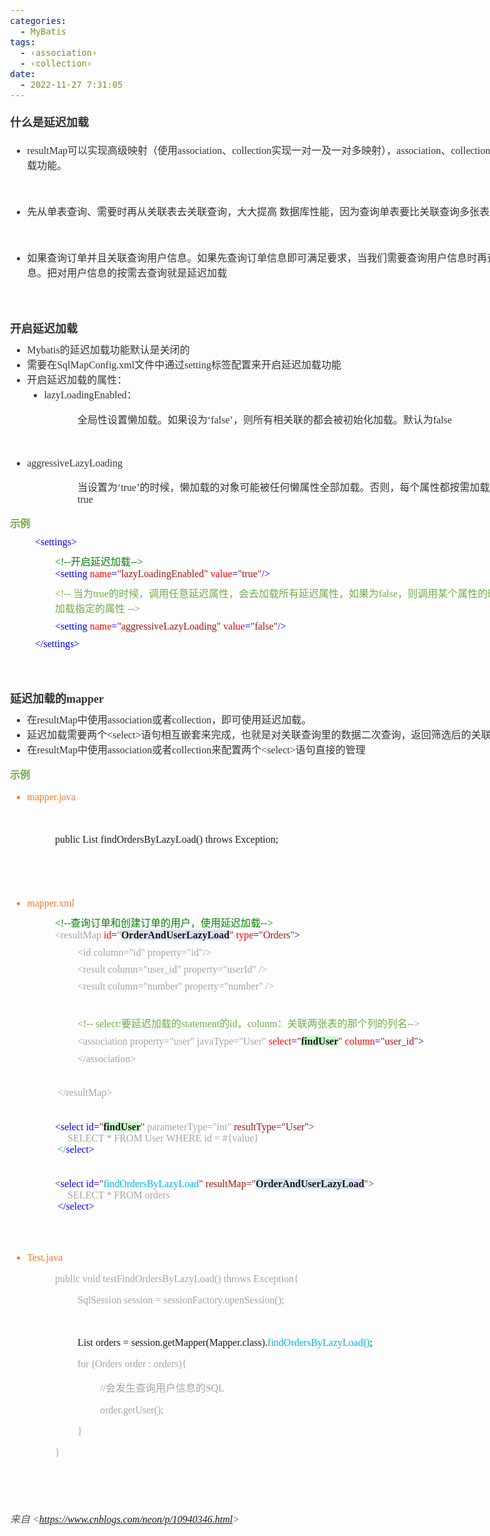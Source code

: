 ```yaml
---
categories:
  - MyBatis
tags:
  - ‹association›
  - ‹collection›
date:
  - 2022-11-27 7:31:05
---
```


<body lang=zh-CN style='font-family:"Microsoft YaHei UI";font-size:12.0pt'>
<!--StartFragment-->

<div style='direction:ltr;border-width:100%'>

<div style='direction:ltr;margin-top:0in;margin-left:0in;width:8.8708in'>

<div style='direction:ltr;margin-top:0in;margin-left:0in;width:8.8708in'>

<p style='margin-top:15pt;margin-bottom:15pt;font-family:"Microsoft YaHei UI";
font-size:13.5pt;color:#333333'><span style='font-weight:bold'>什么是延迟加载</span></p>

<ul type=disc style='direction:ltr;unicode-bidi:embed;margin-top:0in;
 margin-bottom:0in'>
 <li style='margin-top:0;margin-bottom:0;vertical-align:middle;color:#333333'><span
     style='font-family:"Comic Sans MS";font-size:12.0pt'>resultMap</span><span
     style='font-family:"Microsoft YaHei UI";font-size:12.0pt'>可以实现高级映射（使用</span><span
     style='font-family:"Comic Sans MS";font-size:12.0pt'>association</span><span
     style='font-family:"Microsoft YaHei UI";font-size:12.0pt'>、</span><span
     style='font-family:"Comic Sans MS";font-size:12.0pt'>collection</span><span
     style='font-family:"Microsoft YaHei UI";font-size:12.0pt'>实现一对一及一对多映射），</span><span
     style='font-family:"Comic Sans MS";font-size:12.0pt'>association</span><span
     style='font-family:"Microsoft YaHei UI";font-size:12.0pt'>、</span><span
     style='font-family:"Comic Sans MS";font-size:12.0pt'>collection</span><span
     style='font-family:"Microsoft YaHei UI";font-size:12.0pt'>具备延迟加载功能。</span></li>
</ul>

<p style='margin-left:.375in;font-family:"Microsoft YaHei UI";
font-size:12.0pt;color:#333333'>&nbsp;</p>

<ul type=disc style='direction:ltr;unicode-bidi:embed;margin-top:0in;
 margin-bottom:0in'>
 <li style='margin-top:0;margin-bottom:0;vertical-align:middle;color:#333333'><span
     style='font-family:"Microsoft YaHei UI";font-size:12.0pt'>先从单表查询、需要时再从关联表去关联查询，大大提高
     数据库性能，因为查询单表要比关联查询多张表速度要快。</span></li>
</ul>

<p style='margin-left:.375in;font-family:"Microsoft YaHei UI";
font-size:12.0pt;color:#333333'>&nbsp;</p>

<ul type=disc style='direction:ltr;unicode-bidi:embed;margin-top:0in;
 margin-bottom:0in'>
 <li style='margin-top:0;margin-bottom:0;vertical-align:middle;margin-top:7pt;
     margin-bottom:7pt;color:#333333'><span style='font-family:"Microsoft YaHei UI";
     font-size:12.0pt'>如果查询订单并且关联查询用户信息。如果先查询订单信息即可满足要求，当我们需要查询用户信息时再查询用户信息。把对用户信息的按需去查询就是延迟加载</span></li>
</ul>

<p style='margin-left:.375in;margin-top:7pt;margin-bottom:7pt;font-family:"Comic Sans MS";
font-size:12.0pt;color:#333333'>&nbsp;</p>

<p style='margin-left:.375in;margin-top:7pt;margin-bottom:7pt;font-family:"Comic Sans MS";
font-size:12.0pt;color:#333333'>&nbsp;</p>

<p style='margin-top:7pt;margin-bottom:7pt;font-family:"Microsoft YaHei UI";
font-size:13.5pt;color:#333333'><span style='font-weight:bold'>开启延迟加载</span></p>

<ul type=disc style='direction:ltr;unicode-bidi:embed;margin-top:0in;
 margin-bottom:0in'>
 <li style='margin-top:0;margin-bottom:0;vertical-align:middle;color:#333333'><span
     style='font-family:"Comic Sans MS";font-size:12.0pt'>Mybatis</span><span
     style='font-family:"Microsoft YaHei UI";font-size:12.0pt'>的延迟加载功能默认是关闭的</span></li>
 <li style='margin-top:0;margin-bottom:0;vertical-align:middle;color:#333333'><span
     style='font-family:"Microsoft YaHei UI";font-size:12.0pt'>需要在</span><span
     style='font-family:"Comic Sans MS";font-size:12.0pt'>SqlMapConfig.xml</span><span
     style='font-family:"Microsoft YaHei UI";font-size:12.0pt'>文件中通过</span><span
     style='font-family:"Comic Sans MS";font-size:12.0pt'>setting</span><span
     style='font-family:"Microsoft YaHei UI";font-size:12.0pt'>标签配置来开启延迟加载功能</span></li>
 <li style='margin-top:0;margin-bottom:0;vertical-align:middle;color:#333333'><span
     style='font-family:"Microsoft YaHei UI";font-size:12.0pt'>开启延迟加载的属性：</span></li>
 <ul type=disc style='direction:ltr;unicode-bidi:embed;margin-top:0in;
  margin-bottom:0in'>
  <li style='margin-top:0;margin-bottom:0;vertical-align:middle;color:#333333'><span
      style='font-family:"Comic Sans MS";font-size:12.0pt'>lazyLoadingEnabled</span><span
      style='font-family:"Microsoft YaHei UI";font-size:12.0pt'>：</span></li>
 </ul>
</ul>

<p style='margin-left:1.125in;font-size:12.0pt;color:#333333'><span
style='font-family:"Microsoft YaHei UI"'>全局性设置懒加载。如果设为‘</span><span
style='font-family:"Comic Sans MS"'>false</span><span style='font-family:"Microsoft YaHei UI"'>’，则所有相关联的都会被初始化加载。默认为</span><span
style='font-family:"Comic Sans MS"'>false</span></p>

<p style='margin-left:1.125in;font-family:"Comic Sans MS";
font-size:12.0pt;color:#333333'>&nbsp;</p>

<ul type=disc style='direction:ltr;unicode-bidi:embed;margin-top:0in;
 margin-bottom:0in'>
 <li style='margin-top:0;margin-bottom:0;vertical-align:middle;color:#333333'><span
     style='font-family:"Comic Sans MS";font-size:12.0pt'>aggressiveLazyLoading</span></li>
</ul>

<p style='margin-left:1.125in;font-size:12.0pt;color:#333333'><span
style='font-family:"Microsoft YaHei UI"'>当设置为‘</span><span style='font-family:
"Comic Sans MS"'>true</span><span style='font-family:"Microsoft YaHei UI"'>’的时候，懒加载的对象可能被任何懒属性全部加载。否则，每个属性都按需加载。默认为</span><span
style='font-family:"Comic Sans MS"'>true</span></p>

<p style='margin-top:7pt;margin-bottom:7pt;font-family:"Microsoft YaHei";
font-size:12.0pt;color:#70AD47'><span style='font-weight:bold'>示例</span></p>

<p style='margin-left:.375in;margin-top:7pt;margin-bottom:7pt;font-family:"Comic Sans MS";
font-size:12.0pt'><span style='color:#333333'><span
style='mso-spacerun:yes'> </span></span><span style='color:blue'>&lt;settings&gt;</span></p>

<p style='margin-left:.75in;margin-top:7pt;margin-bottom:7pt;font-size:12.0pt'><span
style='font-family:"Comic Sans MS";color:green'>&lt;!--</span><span
style='font-family:"Microsoft YaHei UI";color:green'>开启延迟加载</span><span
style='font-family:"Comic Sans MS";color:green'>--&gt;<br>
</span><span style='font-family:"Comic Sans MS";color:blue'>&lt;setting </span><span
style='font-family:"Comic Sans MS";color:red'>name</span><span
style='font-family:"Comic Sans MS";color:blue'>=</span><span style='font-family:
"Comic Sans MS";color:#A31515'>&quot;lazyLoadingEnabled&quot; </span><span
style='font-family:"Comic Sans MS";color:red'>value</span><span
style='font-family:"Comic Sans MS";color:blue'>=</span><span style='font-family:
"Comic Sans MS";color:#A31515'>&quot;true&quot;</span><span style='font-family:
"Comic Sans MS";color:blue'>/&gt;</span></p>

<p style='margin-left:.75in;margin-top:7pt;margin-bottom:7pt;font-size:12.0pt;
color:#70AD47'><span style='font-family:"Comic Sans MS"'>&lt;!-- </span><span
style='font-family:"Microsoft YaHei UI"'>当为</span><span style='font-family:
"Comic Sans MS"'>true</span><span style='font-family:"Microsoft YaHei UI"'>的时候，调用任意延迟属性，会去加载所有延迟属性，如果为</span><span
style='font-family:"Comic Sans MS"'>false</span><span style='font-family:"Microsoft YaHei UI"'>，则调用某个属性的时候，只会加载指定的属性</span><span
style='font-family:"Comic Sans MS"'> --&gt;</span></p>

<p style='margin-left:.75in;margin-top:7pt;margin-bottom:7pt;font-family:"Comic Sans MS";
font-size:12.0pt'><span style='color:blue'>&lt;setting </span><span
style='color:red'>name</span><span style='color:blue'>=</span><span
style='color:#A31515'>&quot;aggressiveLazyLoading&quot; </span><span
style='color:red'>value</span><span style='color:blue'>=</span><span
style='color:#A31515'>&quot;false&quot;</span><span style='color:blue'>/&gt;</span></p>

<p style='margin-left:.375in;margin-top:7pt;margin-bottom:7pt;font-family:"Comic Sans MS";
font-size:12.0pt;color:blue'><span
style='mso-spacerun:yes'> </span>&lt;/settings&gt;</p>

<p style='margin-left:.375in;margin-top:7pt;margin-bottom:7pt;font-family:"Comic Sans MS";
font-size:12.0pt;color:blue'>&nbsp;</p>

<p style='margin-top:7pt;margin-bottom:7pt;font-family:"Comic Sans MS";
font-size:12.0pt;color:blue'>&nbsp;</p>

<p style='margin-top:7pt;margin-bottom:7pt;font-size:13.5pt;color:#333333'><span
style='font-weight:bold;font-family:"Microsoft YaHei UI"' lang=zh-CN>延迟加载的</span><span
style='font-weight:bold;font-family:"Comic Sans MS"' lang=en-US>mapper</span></p>

<ul type=disc style='direction:ltr;unicode-bidi:embed;margin-top:0in;
 margin-bottom:0in'>
 <li style='margin-top:0;margin-bottom:0;vertical-align:middle;color:#333333'><span
     style='font-family:"Microsoft YaHei UI";font-size:12.0pt'>在</span><span
     style='font-family:"Comic Sans MS";font-size:12.0pt'>resultMap</span><span
     style='font-family:"Microsoft YaHei UI";font-size:12.0pt'>中使用</span><span
     style='font-family:"Comic Sans MS";font-size:12.0pt'>association</span><span
     style='font-family:"Microsoft YaHei UI";font-size:12.0pt'>或者</span><span
     style='font-family:"Comic Sans MS";font-size:12.0pt'>collection</span><span
     style='font-family:"Microsoft YaHei UI";font-size:12.0pt'>，即可使用延迟加载。</span></li>
 <li style='margin-top:0;margin-bottom:0;vertical-align:middle;color:#333333'><span
     style='font-family:"Microsoft YaHei UI";font-size:12.0pt' lang=zh-CN>延迟加载需要两个</span><span
     style='font-family:"Comic Sans MS";font-size:12.0pt' lang=en-US>&lt;select&gt;</span><span
     style='font-family:"Microsoft YaHei UI";font-size:12.0pt' lang=zh-CN>语句相互嵌套来完成，也就是对关联查询里的数据二次查询，返回筛选后的关联数据</span></li>
 <li style='margin-top:0;margin-bottom:0;vertical-align:middle;color:#333333'><span
     style='font-family:"Microsoft YaHei UI";font-size:12.0pt' lang=zh-CN>在</span><span
     style='font-family:"Comic Sans MS";font-size:12.0pt' lang=zh-CN>resultMap</span><span
     style='font-family:"Microsoft YaHei UI";font-size:12.0pt' lang=zh-CN>中使用</span><span
     style='font-family:"Comic Sans MS";font-size:12.0pt' lang=zh-CN>association</span><span
     style='font-family:"Microsoft YaHei UI";font-size:12.0pt' lang=zh-CN>或者</span><span
     style='font-family:"Comic Sans MS";font-size:12.0pt' lang=zh-CN>collection</span><span
     style='font-family:"Microsoft YaHei UI";font-size:12.0pt' lang=zh-CN>来配置两个</span><span
     style='font-family:"Comic Sans MS";font-size:12.0pt' lang=en-US>&lt;select&gt;</span><span
     style='font-family:"Microsoft YaHei UI";font-size:12.0pt' lang=zh-CN>语句直接的管理</span></li>
</ul>

<p style='font-family:"Microsoft YaHei";font-size:12.0pt;color:#70AD47'><span
style='font-weight:bold'>示例</span></p>

<ul type=disc style='direction:ltr;unicode-bidi:embed;margin-top:0in;
 margin-bottom:0in'>
 <li style='margin-top:0;margin-bottom:0;vertical-align:middle;color:#ED7D31'
     lang=en-US><span style='font-family:"Comic Sans MS";font-size:12.0pt'>mapper.java</span></li>
</ul>

<p style='margin-left:.375in;font-family:"Comic Sans MS";font-size:
12.0pt;color:#ED7D31' lang=en-US>&nbsp;</p>

<p style='margin-left:.75in;font-size:12.0pt'><span
style='font-family:"Comic Sans MS"'>public List</span><span style='font-family:
"Microsoft YaHei"'>&nbsp;</span><span style='font-family:"Comic Sans MS"'>findOrdersByLazyLoad()
throws Exception;</span></p>

<p style='margin-left:.75in;font-family:"Comic Sans MS";font-size:
12.0pt'>&nbsp;</p>

<p style='margin-left:.75in;font-family:"Comic Sans MS";font-size:
12.0pt'>&nbsp;</p>

<ul type=disc style='direction:ltr;unicode-bidi:embed;margin-top:0in;
 margin-bottom:0in'>
 <li style='margin-top:0;margin-bottom:0;vertical-align:middle;color:#ED7D31'
     lang=en-US><span style='font-family:"Comic Sans MS";font-size:12.0pt'>mapper.xml</span></li>
</ul>

<p style='margin-left:.75in;margin-top:7pt;margin-bottom:7pt;font-size:12.0pt'><span
style='font-family:"Comic Sans MS";color:green'>&lt;!--</span><span
style='font-family:"Microsoft YaHei UI";color:green'>查询订单和创建订单的用户，使用延迟加载</span><span
style='font-family:"Comic Sans MS";color:green'>--&gt;<br>
</span><span style='font-family:"Comic Sans MS";color:#A5A5A5'>&lt;resultMap </span><span
style='font-family:"Comic Sans MS";color:red'>id</span><span style='font-family:
"Comic Sans MS";color:blue'>=</span><span style='font-family:"Comic Sans MS";
color:#E84C22'>&quot;</span><span style='font-weight:bold;font-family:"Comic Sans MS";
background:#DBE5F1'>OrderAndUserLazyLoad</span><span style='font-family:"Comic Sans MS";
color:#A31515'>&quot; </span><span style='font-family:"Comic Sans MS";
color:red'>type</span><span style='font-family:"Comic Sans MS";color:blue'>=</span><span
style='font-family:"Comic Sans MS";color:#A31515'>&quot;Orders&quot;</span><span
style='font-family:"Comic Sans MS";color:blue'>&gt;</span></p>

<p style='margin-left:1.125in;margin-top:7pt;margin-bottom:7pt;font-family:
"Comic Sans MS";font-size:12.0pt;color:#A5A5A5'>&lt;id column=&quot;id&quot;
property=&quot;id&quot;/&gt;</p>

<p style='margin-left:1.125in;margin-top:7pt;margin-bottom:7pt;font-family:
"Comic Sans MS";font-size:12.0pt;color:#A5A5A5'>&lt;result
column=&quot;user_id&quot; property=&quot;userId&quot; /&gt;</p>

<p style='margin-left:1.125in;margin-top:7pt;margin-bottom:7pt;font-family:
"Comic Sans MS";font-size:12.0pt;color:#A5A5A5'>&lt;result
column=&quot;number&quot; property=&quot;number&quot; /&gt;</p>

<p style='margin-left:.75in;margin-top:7pt;margin-bottom:7pt;font-family:"Comic Sans MS";
font-size:12.0pt;color:#A31515'><span style='mso-spacerun:yes'>     </span></p>

<p style='margin-left:1.125in;margin-top:7pt;margin-bottom:7pt;font-size:12.0pt;
color:#70AD47'><span style='font-family:"Comic Sans MS"'>&lt;!-- select:</span><span
style='font-family:"Microsoft YaHei UI"'>要延迟加载的</span><span style='font-family:
"Comic Sans MS"'>statement</span><span style='font-family:"Microsoft YaHei UI"'>的</span><span
style='font-family:"Comic Sans MS"'>id</span><span style='font-family:"Microsoft YaHei UI"'>，</span><span
style='font-family:"Comic Sans MS"'>colunm</span><span style='font-family:"Microsoft YaHei UI"'>：关联两张表的那个列的列名</span><span
style='font-family:"Comic Sans MS"'>--&gt;</span></p>

<p style='margin-left:1.125in;margin-top:7pt;margin-bottom:7pt;font-family:
"Comic Sans MS";font-size:12.0pt'><span style='color:#A5A5A5' lang=zh-CN>&lt;association
property=&quot;user&quot; javaType=&quot;User&quot;</span><span
style='font-weight:bold;color:#E84C22' lang=en-US> </span><span
style='color:red' lang=zh-CN>select</span><span style='color:blue' lang=zh-CN>=</span><span
style='color:#A31515' lang=zh-CN>&quot;</span><span style='font-weight:bold;
background:#CCFFCC' lang=zh-CN>findUser</span><span style='color:#A31515'
lang=zh-CN>&quot; </span><span style='color:red' lang=zh-CN>column</span><span
style='color:blue' lang=zh-CN>=</span><span style='color:#A31515' lang=zh-CN>&quot;user_id&quot;</span><span
style='color:blue' lang=zh-CN>&gt;</span></p>

<p style='margin-left:1.125in;margin-top:7pt;margin-bottom:7pt;font-family:
"Comic Sans MS";font-size:12.0pt;color:#A5A5A5'>&lt;/association&gt;</p>

<p style='margin-left:1.125in;margin-top:7pt;margin-bottom:7pt;font-family:
"Comic Sans MS";font-size:12.0pt;color:#A5A5A5'>&nbsp;</p>

<p style='margin-left:.75in;margin-top:7pt;margin-bottom:7pt;font-family:"Comic Sans MS";
font-size:12.0pt;color:#A5A5A5'><span
style='mso-spacerun:yes'> </span>&lt;/resultMap&gt;</p>

<p style='margin-left:.75in;margin-top:7pt;margin-bottom:7pt;font-family:"Comic Sans MS";
font-size:12.0pt;color:#A5A5A5'>&nbsp;</p>

<p style='margin-left:.75in;margin-top:7pt;margin-bottom:7pt;font-family:"Comic Sans MS";
font-size:12.0pt'><span style='color:blue'>&lt;select id=</span><span
style='color:#A31515'>&quot;</span><span style='font-weight:bold;background:
#CCFFCC'>findUser</span><span style='color:#A31515'>&quot;</span><span
style='color:#A5A5A5'> parameterType=&quot;int&quot;</span><span
style='color:#A31515'> resultType=&quot;User&quot;&gt;<br>
<span style='mso-spacerun:yes'>     </span></span><span style='color:#A5A5A5'>SELECT
* FROM User WHERE id = #{value}</span><span style='color:#2B91AF'><br>
<span style='mso-spacerun:yes'> </span>&lt;/</span><span style='color:blue'>select&gt;</span></p>

<p style='margin-left:.75in;margin-top:7pt;margin-bottom:7pt;font-family:"Comic Sans MS";
font-size:12.0pt;color:blue'>&nbsp;</p>

<p style='margin-left:.75in;margin-top:7pt;margin-bottom:7pt;font-family:"Comic Sans MS";
font-size:12.0pt'><span style='color:#333333'>&lt;</span><span
style='color:blue'>select id=</span><span style='color:#A31515'>&quot;</span><span
style='color:#00B0F0'>findOrdersByLazyLoad</span><span style='color:#A31515'>&quot;
resultMap=&quot;</span><span style='font-weight:bold;background:#DBE5F1'>OrderAndUserLazyLoad</span><span
style='color:#A31515'>&quot;&gt;<br>
<span style='mso-spacerun:yes'>     </span></span><span style='color:#A5A5A5'>SELECT
* FROM orders</span><span style='color:blue'><br>
<span style='mso-spacerun:yes'> </span>&lt;/select&gt;</span></p>

<p style='margin-left:.75in;margin-top:7pt;margin-bottom:7pt;font-family:"Comic Sans MS";
font-size:12.0pt;color:blue'>&nbsp;</p>

<p style='margin-left:.75in;margin-top:7pt;margin-bottom:7pt;font-family:"Comic Sans MS";
font-size:12.0pt;color:blue'>&nbsp;</p>

<ul type=disc style='direction:ltr;unicode-bidi:embed;margin-top:0in;
 margin-bottom:0in'>
 <li style='margin-top:0;margin-bottom:0;vertical-align:middle;color:#ED7D31'
     lang=en-US><span style='font-family:"Comic Sans MS";font-size:12.0pt'>Test.java</span></li>
</ul>

<p style='margin-left:.75in;font-family:"Comic Sans MS";font-size:
12.0pt;color:#A5A5A5'>public void testFindOrdersByLazyLoad() throws Exception{</p>

<p style='margin-left:1.125in;font-family:"Comic Sans MS";
font-size:12.0pt;color:#A5A5A5'>SqlSession session =
sessionFactory.openSession();</p>

<p style='margin-left:1.125in;font-family:"Comic Sans MS";
font-size:12.0pt'>&nbsp;</p>

<p style='margin-left:1.125in;font-size:12.0pt'><span
style='font-family:"Comic Sans MS"'>List</span><span style='font-family:"Microsoft YaHei UI"'>&nbsp;</span><span
style='font-family:"Comic Sans MS"'>orders = session.getMapper(Mapper.class).</span><span
style='font-family:"Comic Sans MS";color:#00B0F0'>findOrdersByLazyLoad()</span><span
style='font-family:"Comic Sans MS"'>;</span></p>

<p style='margin-left:1.125in;font-family:"Comic Sans MS";
font-size:12.0pt;color:#A5A5A5'>for (Orders order : orders){</p>

<p style='margin-left:1.5in;font-size:12.0pt;color:#A5A5A5'><span
style='font-family:"Comic Sans MS"'>//</span><span style='font-family:"Microsoft YaHei UI"'>会发生查询用户信息的</span><span
style='font-family:"Comic Sans MS"'>SQL</span></p>

<p style='margin-left:1.5in;font-family:"Comic Sans MS";font-size:
12.0pt;color:#A5A5A5'>order.getUser();</p>

<p style='margin-left:1.125in;font-family:"Comic Sans MS";
font-size:12.0pt;color:#A5A5A5'>}</p>

<p style='margin-left:.75in;font-family:"Comic Sans MS";font-size:
12.0pt;color:#A5A5A5'>}</p>

<p style='margin-left:.375in;font-family:"Comic Sans MS";font-size:
12.0pt'>&nbsp;</p>

<p style='margin-left:.375in;font-family:"Comic Sans MS";font-size:
12.0pt'>&nbsp;</p>

<p><cite style='font-size:12.0pt;color:#595959'><span
style='font-family:"Microsoft YaHei UI"'>来自</span><span style='font-family:
"Comic Sans MS"'> &lt;</span><a
href="https://www.cnblogs.com/neon/p/10940346.html"><span style='font-family:
"Comic Sans MS"'>https://www.cnblogs.com/neon/p/10940346.html</span></a><span
style='font-family:"Comic Sans MS"'>&gt; </span></cite></p>

<p style='font-family:"Comic Sans MS";font-size:12.0pt'>&nbsp;</p>

</div>

</div>

</div>

<!--EndFragment-->
</body>

